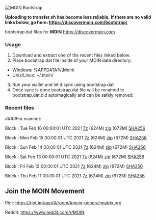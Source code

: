 ![MOIN Bootstrap](https://i.imgur.com/KjM1jMp.jpg)

**Uploading to transfer.sh has become less reliable.**
**If there are no valid links below, go here: https://discovermoin.com/bootstrap/**

bootstrap.dat files for **MOIN** https://discovermoin.com

### Usage

1. Download and extract one of the recent files linked below.
2. Place bootstrap.dat file inside of your MOIN data directory:
 - Windows: %APPDATA%\Moin\
 - Unix/Linux: ~/.moin/
3. Run your wallet and let it sync using bootstrap.dat
4. Once sync is done bootstrap.dat file will be renamed to bootstrap.dat.old automagically and can be safely removed.


### Recent files

####For mainnet:

Block : Tue Feb 16 00:00:01 UTC 2021 [7z]() (624M) [zip]() (672M) [SHA256]()

Block : Mon Feb 15 00:00:01 UTC 2021 [7z]() (624M) [zip]() (672M) [SHA256]()

Block : Sun Feb 14 00:00:01 UTC 2021 [7z]() (624M) [zip]() (672M) [SHA256]()

Block : Sat Feb 13 00:00:01 UTC 2021 [7z]() (624M) [zip]() (672M) [SHA256]()

Block : Fri Feb 12 00:00:01 UTC 2021 [7z]() (624M) [zip]() (672M) [SHA256]()

Block : Thu Feb 11 00:00:01 UTC 2021 [7z]() (624M) [zip]() (672M) [SHA256]()

## Join the MOIN Movement

Riot: https://riot.im/app/#/room/#moin-general:matrix.org

Reddit: https://www.reddit.com/r/MOIN

